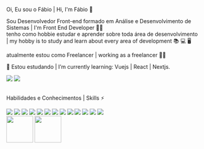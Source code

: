 Oi, Eu sou o Fábio | Hi, I'm Fábio 👋

Sou Desenvolvedor Front-end formado em Análise e Desenvolvimento de Sistemas | I'm Front End Developer :student: <br/> 
tenho como hobbie estudar e aprender sobre toda área de desenvolvimento | my hobby is to study and learn about every area of development :books: :computer: :desktop_computer:

atualmente estou como Freelancer | working as a freelancer :man_technologist:

🌱 Estou estudando | I’m currently learning: Vuejs | React | Nextjs.

<div>
<a href="https://www.linkedin.com/in/fabiopintoapt/"><img src="https://img.shields.io/badge/LinkedIn-0077B5?style=for-the-badge&logo=linkedin&logoColor=white"></a>
<a href="https://discord.com/invite/a1enda#0351"><img src="https://img.shields.io/badge/Discord-7289DA?style=for-the-badge&logo=discord&logoColor=white"></a>
</div><br>

Habilidades e Conhecimentos | Skills ⚡
<div style="display: inline_block">
<img src="https://img.icons8.com/color/48/000000/linux--v1.png"/>
<img src="https://img.icons8.com/color/48/000000/git.png"/>
<img src="https://img.icons8.com/color/48/000000/html-5--v1.png"/>
<img src="https://img.icons8.com/color/48/000000/css3.png"/>
<img src="https://img.icons8.com/color/48/000000/sass.png"/>
<img src="https://img.icons8.com/color/48/000000/bootstrap.png"/>
<img src="https://img.icons8.com/color/48/000000/javascript--v1.png"/>
<img src="https://img.icons8.com/ios-filled/50/000000/jquery.png"/>
<img src="https://img.icons8.com/color/48/000000/vue-js.png"/>
<img src="https://img.icons8.com/plasticine/50/000000/react.png"/>
<img src="https://img.icons8.com/color/48/000000/python--v1.png"/>
<img src="https://img.icons8.com/color/48/000000/php.png"/>
<img src="https://img.icons8.com/color/48/000000/docker.png"/>
</div>

<div style="display: inline_block">
<img src="https://img.shields.io/badge/HTML5-E34F26?style=for-the-badge&logo=html5&logoColor=white"/ width="70px">
<img src="https://img.shields.io/badge/CSS3-1572B6?style=for-the-badge&logo=css3&logoColor=white" width="70px">
</div>
















<!--[![Top Langs](https://github-readme-stats.vercel.app/api/top-langs/?username=anuraghazra)](https://github.com/fab1opinto/github-readme-stats)-->





<!--
**fab1opinto/fab1opinto** is a ✨ _special_ ✨ repository because its `README.md` (this file) appears on your GitHub profile.

Here are some ideas to get you started:

- 🔭 I’m currently working on ...
- 🌱 I’m currently learning ...
- 👯 I’m looking to collaborate on ...
- 🤔 I’m looking for help with ...
- 💬 Ask me about ...
- 📫 How to reach me: ...
- 😄 Pronouns: ...
- ⚡ Fun fact: ...
-->

